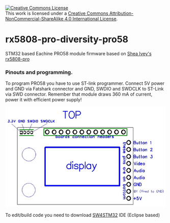 <a rel="license" href="http://creativecommons.org/licenses/by-nc-sa/4.0/"><img alt="Creative Commons License" style="border-width:0" src="https://i.creativecommons.org/l/by-nc-sa/4.0/88x31.png" /></a><br />This work is licensed under a <a rel="license" href="http://creativecommons.org/licenses/by-nc-sa/4.0/">Creative Commons Attribution-NonCommercial-ShareAlike 4.0 International License</a>.

# rx5808-pro-diversity-pro58
STM32 based Eachine PRO58 module firmware based on [Shea Ivey's rx5808-pro](https://github.com/sheaivey/rx5808-pro-diversity)

### Pinouts and programming.
To program PRO58 you have to use ST-link programmer.
Connect 5V power and GND via Fatshark connector and GND, SWDIO and SWDCLK to ST-Link via SWD connector.
Remember that module draws 360 mA of current, power it with efficient power supply!

![Pinouts](PRO58_pinouts.jpg)

To edit/build code you need to download [SW4STM32](http://www.openstm32.org/HomePage) IDE (Eclipse based)
